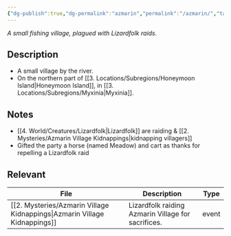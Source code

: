 ```yaml
---
{"dg-publish":true,"dg-permalink":"azmarin","permalink":"/azmarin/","tags":["HoneymoonIsland"]}
---
```


*A small fishing village, plagued with Lizardfolk raids.*

## Description
- A small village by the river.
- On the northern part of [[3. Locations/Subregions/Honeymoon Island\|Honeymoon Island]], in [[3. Locations/Subregions/Myxinia\|Myxinia]].

## Notes
- [[4. World/Creatures/Lizardfolk\|Lizardfolk]] are raiding & [[2. Mysteries/Azmarin Village Kidnappings\|kidnapping villagers]]
- Gifted the party a horse (named Meadow) and cart as thanks for repelling a Lizardfolk raid

## Relevant
| File                                                                         | Description                                        | Type  |
| ---------------------------------------------------------------------------- | -------------------------------------------------- | ----- |
| [[2. Mysteries/Azmarin Village Kidnappings\|Azmarin Village Kidnappings]] | Lizardfolk raiding Azmarin Village for sacrifices. | event |
